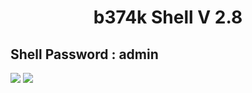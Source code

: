 <h1><p align="center"> b374k Shell V 2.8 </p></h1>

## Shell Password : admin

<img src="https://raw.githubusercontent.com/7r0j4ncodeing/web-shells/main/.img/7.PNG">

<img src="https://raw.githubusercontent.com/7r0j4ncodeing/Web-Shells/main/.img/8.PNG">



